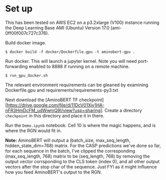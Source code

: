 # Set up

This has been tested on AWS EC2 on a p3.2xlarge (V100) instance running the Deep Learning Base AMI (Ubuntu) Version 17.0 (ami-0ff00f007c727c376).

Build docker image.

    $ docker build -f docker/Dockerfile.gpu -t aminobert-gpu .

Run docker. This will launch a jupyter kernel. Note you will need port-forwarding enabled to 8888 if running on a remote machine.

    $ run_gpu_docker.sh

The relevant environment requirements can be gleaned by examining Dockerfile.gpu and requirements/requirements-py3.txt

Next download the [AminoBERT TF checkpoint][https://drive.google.com/file/d/11DcV01Xjy1HA-nFR3HmDcFM_udWwmQ9l/view?usp=sharing]. Create a directory `checkpoint` in this directory and place it in there.

Run the `Demo.ipynb` notebook. Cell 10 is where the magic happens, and is where the RGN would fit in.

**Note:** AminoBERT will output a (batch_size, max_seq_length, hidden_state_dim=768) matrix. For the CASP predictions we've done so far, for each sequence in the batch, I've clipped the corresponding (max_seq_length, 768) matrix to be (seq_length, 768) by removing the output vector corrsponding to the CLS token (index 0), and all other output vectors after the stop char of the sequence. Just FYI as it might influence how you feed AminoBERT's output to the RGN. 

